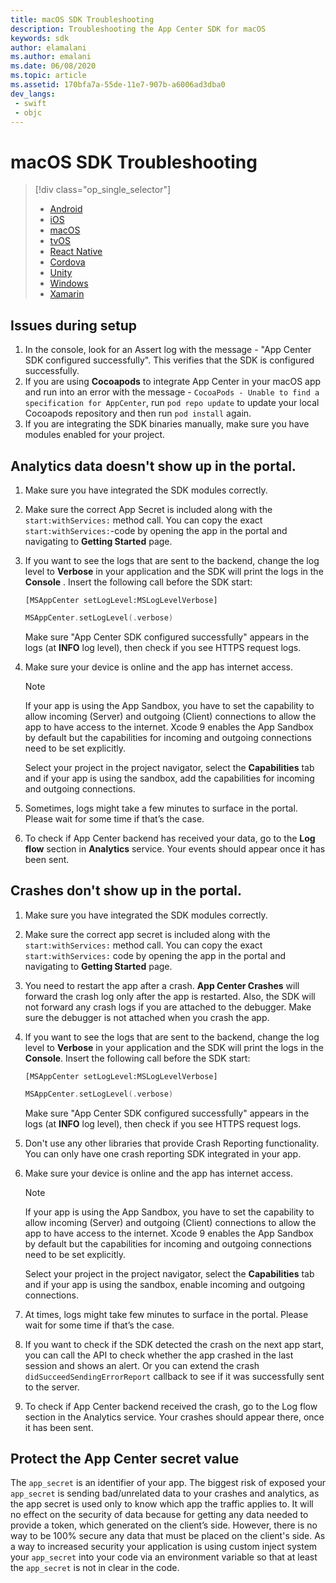 ```yaml
---
title: macOS SDK Troubleshooting
description: Troubleshooting the App Center SDK for macOS
keywords: sdk
author: elamalani
ms.author: emalani
ms.date: 06/08/2020
ms.topic: article
ms.assetid: 170bfa7a-55de-11e7-907b-a6006ad3dba0
dev_langs:  
 - swift
 - objc
---
```


# macOS SDK Troubleshooting

> [!div  class="op_single_selector"]
> * [Android](android.md)
> * [iOS](ios.md)
> * [macOS](macos.md)
> * [tvOS](tvOS.md)
> * [React Native](react-native.md)
> * [Cordova](cordova.md)
> * [Unity](unity.md)
> * [Windows](uwp.md)
> * [Xamarin](xamarin.md)

## Issues during setup

1. In the console, look for an Assert log with the message - "App Center SDK configured successfully". This verifies that the SDK is configured successfully.
2. If you are using **Cocoapods** to integrate App Center in your macOS app and run into an error with the message - `CocoaPods - Unable to find a specification for AppCenter`, run `pod repo update` to update your local Cocoapods repository and then run `pod install` again.
3. If you are integrating the SDK binaries manually, make sure you have modules enabled for your project.

## Analytics data doesn't show up in the portal.

1. Make sure you have integrated the SDK modules correctly.
2. Make sure the correct App Secret is included along with the `start:withServices:` method call. You can copy the exact `start:withServices:`-code by opening the app in the portal and navigating to **Getting Started** page.
3. If you want to see the logs that are sent to the backend, change the log level to **Verbose** in your application and the SDK will print the logs in the **Console** . Insert the following call before the SDK start:

    ```objc
    [MSAppCenter setLogLevel:MSLogLevelVerbose]
    ```
    ```swift
    MSAppCenter.setLogLevel(.verbose)
    ```

    Make sure "App Center SDK configured successfully" appears in the logs (at **INFO** log level), then check if you see HTTPS request logs.
	
4. Make sure your device is online and the app has internet access.

   > [!Note]
   > If your app is using the App Sandbox, you have to set the capability to allow incoming (Server) and outgoing (Client) connections to allow the app to have access to the internet.
   >  Xcode 9 enables the App Sandbox by default but the capabilities for incoming and outgoing connections need to be set explicitly.
   > 
   > Select your project in the project navigator, select the **Capabilities** tab and if your app is using the sandbox, add the capabilities for incoming and outgoing connections.

5. Sometimes, logs might take a few minutes to surface in the portal. Please wait for some time if that’s the case.
6. To check if App Center backend has received your data, go to the **Log flow** section in **Analytics** service. Your events should appear once it has been sent.

## Crashes don't show up in the portal.

1. Make sure you have integrated the SDK modules correctly.
2. Make sure the correct app secret is included along with the `start:withServices:` method call. You can copy the exact `start:withServices:` code by opening the app in the portal and navigating to **Getting Started** page.
3. You need to restart the app after a crash. **App Center Crashes** will forward the crash log only after the app is restarted. Also, the SDK will not forward any crash logs if you are attached to the debugger. Make sure the debugger is not attached when you crash the app.
4. If you want to see the logs that are sent to the backend, change the log level to **Verbose** in your application and the SDK will print the logs in the **Console**. Insert the following call before the SDK start:

    ```objc
    [MSAppCenter setLogLevel:MSLogLevelVerbose]
    ```
    ```swift
    MSAppCenter.setLogLevel(.verbose)
    ```

    Make sure "App Center SDK configured successfully" appears in the logs (at **INFO** log level), then check if you see HTTPS request logs.

5. Don't use any other libraries that provide Crash Reporting functionality. You can only have one crash reporting SDK integrated in your app.
6. Make sure your device is online and the app has internet access.

   > [!Note]
   > If your app is using the App Sandbox, you have to set the capability to allow incoming (Server) and outgoing (Client) connections to allow the app to have access to the internet.
   >  Xcode 9 enables the App Sandbox by default but the capabilities for incoming and outgoing connections need to be set explicitly.
   > 
   > Select your project in the project navigator, select the **Capabilities** tab and if your app is using the sandbox, enable incoming and outgoing connections.

7. At times, logs might take few minutes to surface in the portal. Please wait for some time if that’s the case.
8. If you want to check if the SDK detected the crash on the next app start, you can call the API to check whether the app crashed in the last session and shows an alert. Or you can extend the crash `didSucceedSendingErrorReport` callback to see if it was successfully sent to the server.
9. To check if App Center backend received the crash, go to the Log flow section in the Analytics service. Your crashes should appear there, once it has been sent.

## Protect the App Center secret value

The `app_secret` is an identifier of your app. The biggest risk of exposed your `app_secret`  is sending bad/unrelated data to your crashes and analytics, as the app secret is used only to know which app the traffic applies to. 
It will no effect on the security of data because for getting any data needed to provide a token, which generated on the client’s side.
However, there is no way to be 100% secure any data that must be placed on the client's side. As a way to increased security your application is using custom inject system your `app_secret` into your code via an environment variable so that at least the `app_secret` is not in clear in the code.  
